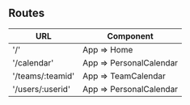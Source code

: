 ## Routes
URL              | Component               |
-----------------|-------------------------|
'/'              | App => Home             |
'/calendar'      | App => PersonalCalendar |
'/teams/:teamid' | App => TeamCalendar     |
'/users/:userid' | App => PersonalCalendar |

[component-hierarchy]: ./wireframes/component-hierarchy.png
